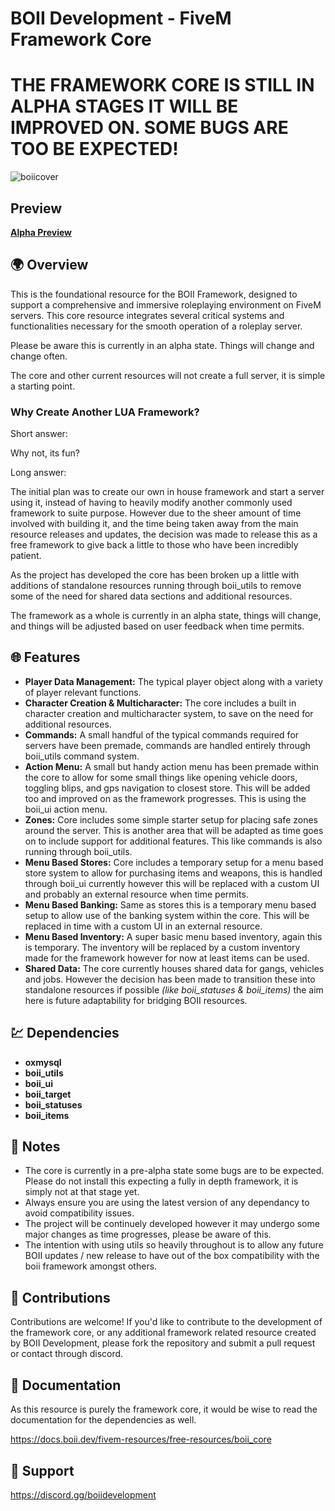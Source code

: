 # BOII Development - FiveM Framework Core

# THE FRAMEWORK CORE IS STILL IN ALPHA STAGES IT WILL BE IMPROVED ON. SOME BUGS ARE TOO BE EXPECTED!

![boiicover](https://github.com/boiidevelopment/boii_core/assets/90377400/cb754439-9d8c-4855-8d3a-ebc2c28e9578)

## Preview

**[Alpha Preview](https://www.youtube.com/watch?v=lDdgZiW3qdE)**

## 🌍 Overview

This is the foundational resource for the BOII Framework, designed to support a comprehensive and immersive roleplaying environment on FiveM servers. 
This core resource integrates several critical systems and functionalities necessary for the smooth operation of a roleplay server.

Please be aware this is currently in an alpha state.
Things will change and change often. 

The core and other current resources will not create a full server, it is simple a starting point. 

### Why Create Another LUA Framework?

Short answer: 

Why not, its fun? 

Long answer: 

The initial plan was to create our own in house framework and start a server using it, instead of having to heavily modify another commonly used framework to suite purpose. 
However due to the sheer amount of time involved with building it, and the time being taken away from the main resource releases and updates, the decision was made to release this as a free framework to give back a little to those who have been incredibly patient.

As the project has developed the core has been broken up a little with additions of standalone resources running through boii_utils to remove some of the need for shared data sections and additional resources. 

The framework as a whole is currently in an alpha state, things will change, and things will be adjusted based on user feedback when time permits.

## 🌐 Features

- **Player Data Management:** The typical player object along with a variety of player relevant functions.
- **Character Creation & Multicharacter:** The core includes a built in character creation and multicharacter system, to save on the need for additional resources.
- **Commands:** A small handful of the typical commands required for servers have been premade, commands are handled entirely through boii_utils command system.
- **Action Menu:** A small but handy action menu has been premade within the core to allow for some small things like opening vehicle doors, toggling blips, and gps navigation to closest store. This will be added too and improved on as the framework progresses. This is using the boii_ui action menu.
- **Zones:** Core includes some simple starter setup for placing safe zones around the server. This is another area that will be adapted as time goes on to include support for additional features. This like commands is also running through boii_utils.
- **Menu Based Stores:** Core includes a temporary setup for a menu based store system to allow for purchasing items and weapons, this is handled through boii_ui currently however this will be replaced with a custom UI and probably an external resource when time permits.
- **Menu Based Banking:** Same as stores this is a temporary menu based setup to allow use of the banking system within the core. This will be replaced in time with a custom UI in an external resource.
- **Menu Based Inventory:** A super basic menu based inventory, again this is temporary. The inventory will be replaced by  a custom inventory made for the framework however for now at least items can be used. 
- **Shared Data:** The core currently houses shared data for gangs, vehicles and jobs. However the decision has been made to transition these into standalone resources if possible *(like boii_statuses & boii_items)* the aim here is future adaptability for bridging BOII resources. 

## 💹 Dependencies

- **oxmysql**
- **boii_utils**
- **boii_ui**
- **boii_target**
- **boii_statuses**
- **boii_items**

## 📝 Notes

- The core is currently in a pre-alpha state some bugs are to be expected. Please do not install this expecting a fully in depth framework, it is simply not at that stage yet.
- Always ensure you are using the latest version of any dependancy to avoid compatibility issues.
- The project will be continuely developed however it may undergo some major changes as time progresses, please be aware of this.
- The intention with using utils so heavily throughout is to allow any future BOII updates / new release to have out of the box compatibility with the boii framework amongst others.

## 🤝 Contributions

Contributions are welcome! 
If you'd like to contribute to the development of the framework core, or any additional framework related resource created by BOII Development, please fork the repository and submit a pull request or contact through discord.

## 📝 Documentation

As this resource is purely the framework core, it would be wise to read the documentation for the dependencies as well.

https://docs.boii.dev/fivem-resources/free-resources/boii_core

## 📩 Support

https://discord.gg/boiidevelopment
